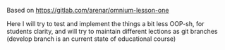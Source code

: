 Based on https://gitlab.com/arenar/omnium-lesson-one


Here I will try to test and implement the things a bit less OOP-sh, for students clarity, and will try to maintain different lections as git branches (develop branch is an current state of educational course) 